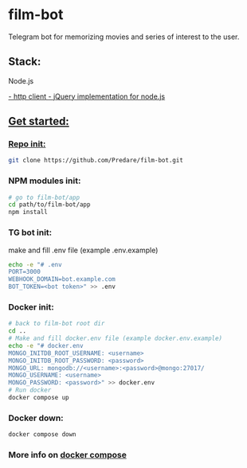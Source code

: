 # film-bot
Telegram bot for memorizing movies and series of interest to the user.

## Stack:
Node.js
<div>
<a href="https://github.com/telegraf/telegraf" alt="Telegraf"/>
<a href="https://docs.docker.com/get-started/" alt="Docker & docker compose"/>
<a href="https://www.mongodb.com/docs/drivers/node/current/" alt="MongoDB"/>
<a href="https://github.com/axios/axios" alt="Axios"/> - http client
<a href="https://github.com/cheeriojs/cheerio" alt="Cheerio"/> - jQuery implementation for node.js 
</div>

## Get started:
 
### Repo init:
```bash
git clone https://github.com/Predare/film-bot.git
```

### NPM modules init:
```bash
# go to film-bot/app
cd path/to/film-bot/app
npm install
```

### TG bot init:
make and fill .env file (example .env.example) 
```bash
echo -e "# .env
PORT=3000
WEBHOOK_DOMAIN=bot.example.com
BOT_TOKEN=<bot token>" >> .env
```

### Docker init:
```bash
# back to film-bot root dir 
cd .. 
# Make and fill docker.env file (example docker.env.example)
echo -e "# docker.env
MONGO_INITDB_ROOT_USERNAME: <username>
MONGO_INITDB_ROOT_PASSWORD: <password>
MONGO_URL: mongodb://<username>:<password>@mongo:27017/
MONGO_USERNAME: <username>
MONGO_PASSWORD: <password>" >> docker.env
# Run docker
docker compose up
```

### Docker down:
```bash
docker compose down
```

### More info on <a href="https://docs.docker.com/compose/">docker compose</a> 

